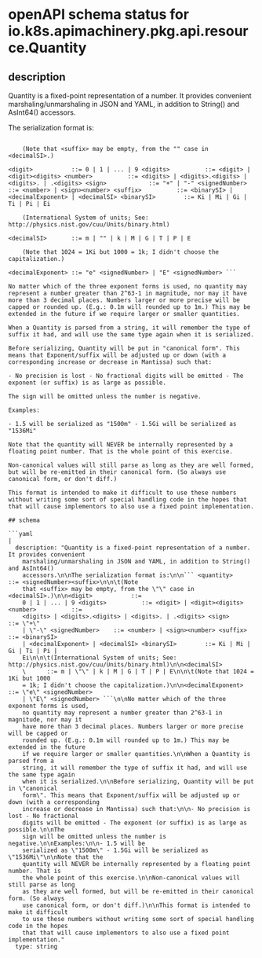 # openAPI schema status for io.k8s.apimachinery.pkg.api.resource.Quantity

## description

Quantity is a fixed-point representation of a number. It provides convenient marshaling/unmarshaling in JSON and YAML, in addition to String() and AsInt64() accessors.

The serialization format is:

``` <quantity>        ::= <signedNumber><suffix>

	(Note that <suffix> may be empty, from the "" case in <decimalSI>.)

<digit>           ::= 0 | 1 | ... | 9 <digits>          ::= <digit> | <digit><digits> <number>          ::= <digits> | <digits>.<digits> | <digits>. | .<digits> <sign>            ::= "+" | "-" <signedNumber>    ::= <number> | <sign><number> <suffix>          ::= <binarySI> | <decimalExponent> | <decimalSI> <binarySI>        ::= Ki | Mi | Gi | Ti | Pi | Ei

	(International System of units; See: http://physics.nist.gov/cuu/Units/binary.html)

<decimalSI>       ::= m | "" | k | M | G | T | P | E

	(Note that 1024 = 1Ki but 1000 = 1k; I didn't choose the capitalization.)

<decimalExponent> ::= "e" <signedNumber> | "E" <signedNumber> ```

No matter which of the three exponent forms is used, no quantity may represent a number greater than 2^63-1 in magnitude, nor may it have more than 3 decimal places. Numbers larger or more precise will be capped or rounded up. (E.g.: 0.1m will rounded up to 1m.) This may be extended in the future if we require larger or smaller quantities.

When a Quantity is parsed from a string, it will remember the type of suffix it had, and will use the same type again when it is serialized.

Before serializing, Quantity will be put in "canonical form". This means that Exponent/suffix will be adjusted up or down (with a corresponding increase or decrease in Mantissa) such that:

- No precision is lost - No fractional digits will be emitted - The exponent (or suffix) is as large as possible.

The sign will be omitted unless the number is negative.

Examples:

- 1.5 will be serialized as "1500m" - 1.5Gi will be serialized as "1536Mi"

Note that the quantity will NEVER be internally represented by a floating point number. That is the whole point of this exercise.

Non-canonical values will still parse as long as they are well formed, but will be re-emitted in their canonical form. (So always use canonical form, or don't diff.)

This format is intended to make it difficult to use these numbers without writing some sort of special handling code in the hopes that that will cause implementors to also use a fixed point implementation.

## schema

```yaml
|
  description: "Quantity is a fixed-point representation of a number. It provides convenient
    marshaling/unmarshaling in JSON and YAML, in addition to String() and AsInt64()
    accessors.\n\nThe serialization format is:\n\n``` <quantity>        ::= <signedNumber><suffix>\n\n\t(Note
    that <suffix> may be empty, from the \"\" case in <decimalSI>.)\n\n<digit>           ::=
    0 | 1 | ... | 9 <digits>          ::= <digit> | <digit><digits> <number>          ::=
    <digits> | <digits>.<digits> | <digits>. | .<digits> <sign>            ::= \"+\"
    | \"-\" <signedNumber>    ::= <number> | <sign><number> <suffix>          ::= <binarySI>
    | <decimalExponent> | <decimalSI> <binarySI>        ::= Ki | Mi | Gi | Ti | Pi |
    Ei\n\n\t(International System of units; See: http://physics.nist.gov/cuu/Units/binary.html)\n\n<decimalSI>
    \      ::= m | \"\" | k | M | G | T | P | E\n\n\t(Note that 1024 = 1Ki but 1000
    = 1k; I didn't choose the capitalization.)\n\n<decimalExponent> ::= \"e\" <signedNumber>
    | \"E\" <signedNumber> ```\n\nNo matter which of the three exponent forms is used,
    no quantity may represent a number greater than 2^63-1 in magnitude, nor may it
    have more than 3 decimal places. Numbers larger or more precise will be capped or
    rounded up. (E.g.: 0.1m will rounded up to 1m.) This may be extended in the future
    if we require larger or smaller quantities.\n\nWhen a Quantity is parsed from a
    string, it will remember the type of suffix it had, and will use the same type again
    when it is serialized.\n\nBefore serializing, Quantity will be put in \"canonical
    form\". This means that Exponent/suffix will be adjusted up or down (with a corresponding
    increase or decrease in Mantissa) such that:\n\n- No precision is lost - No fractional
    digits will be emitted - The exponent (or suffix) is as large as possible.\n\nThe
    sign will be omitted unless the number is negative.\n\nExamples:\n\n- 1.5 will be
    serialized as \"1500m\" - 1.5Gi will be serialized as \"1536Mi\"\n\nNote that the
    quantity will NEVER be internally represented by a floating point number. That is
    the whole point of this exercise.\n\nNon-canonical values will still parse as long
    as they are well formed, but will be re-emitted in their canonical form. (So always
    use canonical form, or don't diff.)\n\nThis format is intended to make it difficult
    to use these numbers without writing some sort of special handling code in the hopes
    that that will cause implementors to also use a fixed point implementation."
  type: string

```
